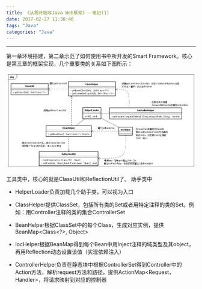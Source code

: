 ```yaml
---
title: 《从零开始写Java Web框架》——笔记(1)
date: 2017-02-27 11:30:40
tags: "Java"
categories: "Java"
---
```

***
第一章环境搭建，第二章示范了如何使用书中所开发的Smart Framework。核心是第三章的框架实现，几个重要类的关系如下图所示：

!["framework"](/images/javaFramework-1-1.png)

工具类中，核心的就是ClassUtil和ReflectionUtil了。
助手类中
+ HelperLoader负责加载几个助手类，可以视为入口

+ ClassHelper提供ClassSet，包括所有类的Set或者用特定注释的类的Set。例如：用Controller注释的类的集合ControllerSet

+ BeanHelper根据ClassSet中的每个Class，生成对应实例，提供BeanMap<Class<?>, Object>

+ IocHelper根据BeanMap得到每个Bean中用Inject注释的域类型及其object，再用Reflection动态设置该值（实现依赖注入）

+ ControllerHelper负责在静态块中根据ControllerSet得到Controller中的Action方法，解析request方法和路径，提供ActionMap<Request，Handler>，将请求映射到对应的控制器